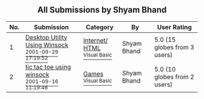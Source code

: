 ﻿<div align="center">

## All Submissions by Shyam Bhand

</div>

No.  | Submission | Category | By   | User Rating
---- | ---------- | -------- | ---- | -----------
1 | [Desktop Utility Using Winsock<br /><sup>2001-09-29 17:19:52</sup>](https://github.com/Planet-Source-Code/shyam-bhand-desktop-utility-using-winsock__1-27148) | [Internet/ HTML<br /><sup>Visual Basic</sup>](../ByCategory/internet-html__1-34.md) | Shyam Bhand | 5.0 (15 globes from 3 users)
2 | [tic tac toe using winsock<br /><sup>2001-09-16 11:19:48</sup>](https://github.com/Planet-Source-Code/shyam-bhand-tic-tac-toe-using-winsock__1-27149) | [Games<br /><sup>Visual Basic</sup>](../ByCategory/games__1-38.md) | Shyam Bhand | 5.0 (10 globes from 2 users)
